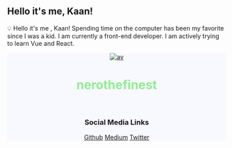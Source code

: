 <h2>Hello it's me, Kaan!</h2>
<p>💡 Hello it's me , Kaan! Spending time on the computer has been my favorite since I was a kid. I am currently a front-end developer. I am actively trying to learn Vue and React.</p>

<div align="Center" style="background-color:ghostwhite;">
<a href="https://imgbb.com/"><img src="https://i.ibb.co/JxXzcsN/av.png" alt="av" border="0"></a><br>
<h1 align="center" style="color:lightgreen">nerothefinest</h1><br>
<h3>Social Media Links</h3>
<p><a href="https://www.github.com/nerothefinest">Github</a> <a href="https://kaanyarardev.medium.com">Medium</a> <a href="https://www.twitter.com/nerothefinest">Twitter</a></p>

